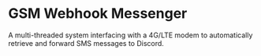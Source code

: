 # GSM Webhook Messenger
A multi-threaded system interfacing with a 4G/LTE modem to automatically retrieve and forward SMS messages to Discord.
